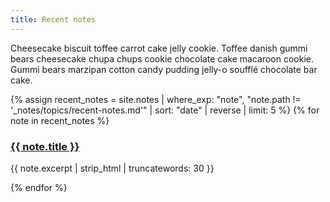 ```yaml
---
title: Recent notes
---
```


Cheesecake biscuit toffee carrot cake jelly cookie. Toffee danish gummi bears cheesecake chupa chups cookie chocolate cake macaroon cookie. Gummi bears marzipan cotton candy pudding jelly-o soufflé chocolate bar cake.



<div class="recent-notes">
 {% assign recent_notes = site.notes | where_exp: "note", "note.path != '_notes/topics/recent-notes.md'" | sort: "date" | reverse | limit: 5 %}
 {% for note in recent_notes %}
   <div class="recent-note-preview">
     <h3 class="recent-note-title">
       <a class="internal-link" href="{{ site.baseurl }}{{ note.url }}">{{ note.title }}</a>
     </h3>
     <p class="recent-note-excerpt">{{ note.excerpt | strip_html | truncatewords: 30 }}</p>
   </div>
 {% endfor %}
</div>